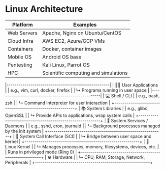 # Linux Architecture



| Platform | Examples |
|----------|----------|
| Web Servers | Apache, Nginx on Ubuntu/CentOS |
| Cloud Infra | AWS EC2, Azure/GCP VMs |
| Containers | Docker, container images |
| Mobile OS | Android OS base |
| Pentesting | Kali Linux, Parrot OS |
| HPC | Scientific computing and simulations |

|----------------------------------------------------|
| 🧑‍💻 User Applications                              |
| e.g., vim, curl, docker, firefox                   |
| ↳ Programs running in user space                   |
|----------------------------------------------------|
| 💻 Shell / CLI                                            |
| e.g., bash, zsh                                           |
| ↳ Command interpreter for user interaction               |
+----------------------------------------------------------+
| 📚 System Libraries                                       |
| e.g., glibc, OpenSSL                                      |
| ↳ Provide APIs to applications, wrap system calls        |
+----------------------------------------------------------+
| 👤 System Services / Daemons                              |
| e.g., sshd, cron, journald                                |
| ↳ Background processes managed by the init system        |
+----------------------------------------------------------+
| 🧰 System Call Interface (SCI)                            |
| ↳ Bridge between user space and kernel                   |
+----------------------------------------------------------+
| 🧠 Linux Kernel                                           |
| ↳ Manages processes, memory, filesystems, devices, etc.  |
| Runs in privileged mode (Ring 0)                         |
+----------------------------------------------------------+
| ⚙️ Hardware                                               |
| ↳ CPU, RAM, Storage, Network, Peripherals                |
+----------------------------------------------------------+
